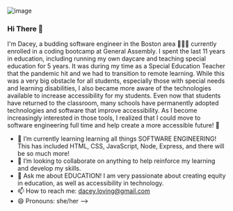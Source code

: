 ![image](https://i.imgur.com/IjKNMre.gif)

### Hi There 👋

I'm Dacey, a budding software engineer in the Boston area 👩🏼‍💻 currently enrolled in a coding bootcamp at General Assembly. I spent the last 11 years in education, including running my own daycare and teaching special education for 5 years. It was during my time as a Special Education Teacher that the pandemic hit and we had to transition to remote learning. While this was a very big obstacle for all students, especially those with special needs and learning disabilities, I also became more aware of the technologies available to increase accessibility for my students. Even now that students have returned to the classroom, many schools have permanently adopted technologies and software that improve accessibility. As I become increasingly interested in those tools, I realized that I could move to software engineering full time and help create a more accessible future! 🙌


- 🌱 I’m currently learning learning all things SOFTWARE ENGINEERING! This has included HTML, CSS, JavaScript, Node, Express, and there will be so much more!
- 👯 I’m looking to collaborate on anything to help reinforce my learning and develop my skills.
- 💬 Ask me about EDUCATION! I am very passionate about creating equity in education, as well as accessibility in technology.
- 📫 How to reach me: dacey.loving@gmail.com
- 😄 Pronouns: she/her
-->
